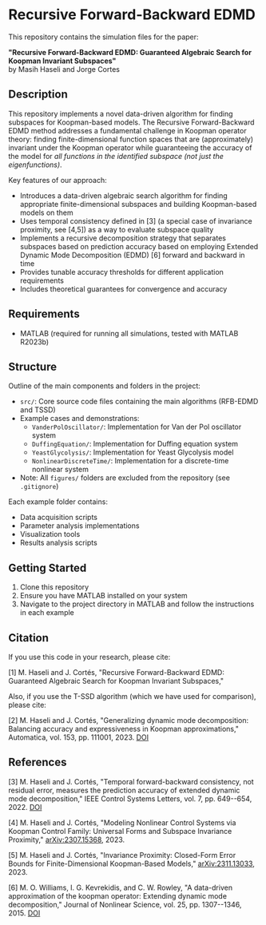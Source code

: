 # Recursive Forward-Backward EDMD

This repository contains the simulation files for the paper:

**"Recursive Forward-Backward EDMD: Guaranteed Algebraic Search for Koopman Invariant Subspaces"**  
by Masih Haseli and Jorge Cortes

## Description

This repository implements a novel data-driven algorithm for finding subspaces for Koopman-based models. The Recursive Forward-Backward EDMD method addresses a fundamental challenge in Koopman operator theory: finding finite-dimensional function spaces that are (approximately) invariant under the Koopman operator while guaranteeing the accuracy of the model for *all functions in the identified subspace (not just the eigenfunctions)*.

Key features of our approach:

- Introduces a data-driven algebraic search algorithm for finding appropriate finite-dimensional subspaces and building Koopman-based models on them
- Uses temporal consistency defined in [3] (a special case of invariance proximity, see [4,5]) as a way to evaluate subspace quality
- Implements a recursive decomposition strategy that separates subspaces based on prediction accuracy based on employing Extended Dynamic Mode Decomposition (EDMD) [6] forward and backward in time
- Provides tunable accuracy thresholds for different application requirements
- Includes theoretical guarantees for convergence and accuracy

## Requirements

- MATLAB (required for running all simulations, tested with MATLAB R2023b)

## Structure

Outline of the main components and folders in the project:

- `src/`: Core source code files containing the main algorithms (RFB-EDMD and TSSD)
- Example cases and demonstrations:
  - `VanderPolOscillator/`: Implementation for Van der Pol oscillator system
  - `DuffingEquation/`: Implementation for Duffing equation system
  - `YeastGlycolysis/`: Implementation for Yeast Glycolysis model
  - `NonlinearDiscreteTime/`: Implementation for a discrete-time nonlinear system
- Note: All `figures/` folders are excluded from the repository (see `.gitignore`)

Each example folder contains:

- Data acquisition scripts
- Parameter analysis implementations
- Visualization tools
- Results analysis scripts

## Getting Started

1. Clone this repository
2. Ensure you have MATLAB installed on your system
3. Navigate to the project directory in MATLAB and follow the instructions in each example

## Citation

If you use this code in your research, please cite:

[1] M. Haseli and J. Cortés, "Recursive Forward-Backward EDMD: Guaranteed Algebraic Search for Koopman Invariant Subspaces,"

Also, if you use the T-SSD algorithm (which we have used for comparison), please cite:

[2] M. Haseli and J. Cortés, "Generalizing dynamic mode decomposition: Balancing accuracy and expressiveness in Koopman approximations," Automatica, vol. 153, pp. 111001, 2023. [DOI](https://doi.org/10.1016/j.automatica.2023.111001)

## References

[3] M. Haseli and J. Cortés, "Temporal forward-backward consistency, not residual error, measures the prediction accuracy of extended dynamic mode decomposition," IEEE Control Systems Letters, vol. 7, pp. 649--654, 2022. [DOI](https://doi.org/10.1109/LCSYS.2022.3214476)

[4] M. Haseli and J. Cortés, "Modeling Nonlinear Control Systems via Koopman Control Family: Universal Forms and Subspace Invariance Proximity," [arXiv:2307.15368](https://arxiv.org/abs/2307.15368), 2023.

[5] M. Haseli and J. Cortés, "Invariance Proximity: Closed-Form Error Bounds for Finite-Dimensional Koopman-Based Models," [arXiv:2311.13033](https://arxiv.org/abs/2311.13033), 2023.

[6] M. O. Williams, I. G. Kevrekidis, and C. W. Rowley, "A data-driven approximation of the koopman operator: Extending dynamic mode decomposition," Journal of Nonlinear Science, vol. 25, pp. 1307--1346, 2015. [DOI](https://doi.org/10.1007/s00332-015-9258-5)
